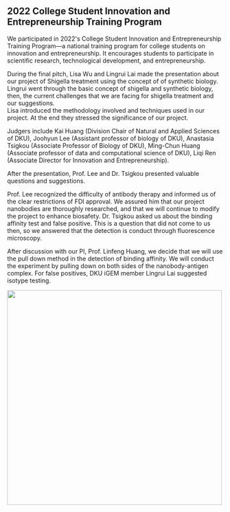 ## 2022 College Student Innovation and Entrepreneurship Training Program
We participated in 2022's College Student Innovation and Entrepreneurship Training
Program—a national training program for college students on innovation and entrepreneurship.
It encourages students to participate in scientific research, technological development,
and entrepreneurship.

During the final pitch,
Lisa Wu and Lingrui Lai made the presentation about our project of Shigella treatment
using the concept of of synthetic biology.
Lingrui went through the basic concept of shigella and synthetic biology,
then,
the current challenges that we are facing for shigella treatment
and our suggestions.  
Lisa introduced the methodology involved and techniques used in our project.
At the end they stressed the significance of our project.

Judgers include Kai Huang (Division Chair of Natural and Applied Sciences of DKU),
Joohyun Lee (Assistant professor of biology of DKU),
Anastasia Tsigkou (Associate Professor of Biology of DKU),
Ming-Chun Huang (Associate professor of data and computational science of DKU),
Liqi Ren (Associate Director for Innovation and Entrepreneurship).

After the presentation,
Prof. Lee and Dr. Tsigkou presented valuable questions and suggestions.

Prof. Lee recognized the difficulty of antibody therapy and
informed us of the clear restrictions of FDI approval.
We assured him that our project nanobodies are thoroughly researched,
and that we will continue to modify the project to enhance biosafety.
Dr. Tsigkou asked us about the binding affinity test and false positive.
This is a question that did not come to us then, so we answered that
the detection is conduct through fluorescence microscopy.

After discussion with our PI, Prof. Linfeng Huang,
we decide that we will use the pull down method
in the detection of binding affinity.
We will conduct the experiment by pulling down on
both sides of the nanobody-antigen complex.
For false positives, DKU iGEM member Lingrui Lai suggested isotype testing.

<img src="https://static.igem.wiki/teams/4161/wiki/dii.png"
width="500"/>

